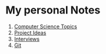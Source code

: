 # My personal Notes

1. [Computer Science Topics](CS%20Topics.md)
2. [Project Ideas](topics/project%20ideas.md)
3. [Interviews](topics/Interviews.md)
4. [Git](topics/git.md)
